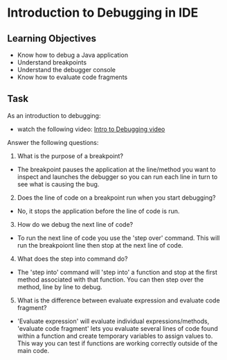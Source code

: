 # Introduction to Debugging in IDE

## Learning Objectives
- Know how to debug a Java application
- Understand breakpoints
- Understand the debugger console
- Know how to evaluate code fragments

## Task
As an introduction to debugging:
- watch the following video: [Intro to Debugging video](https://youtu.be/ErVZrVWZrko)


Answer the following questions:
1. What is the purpose of a breakpoint?
- The breakpoint pauses the application at the line/method you want to inspect and launches the debugger so you can run each line in turn to see what is causing the bug.

2. Does the line of code on a breakpoint run when you start debugging?
- No, it stops the application before the line of code is run.

3. How do we debug the next line of code?
- To run the next line of code you use the 'step over' command. This will run the breakpoiont line then stop at the next line of code.

4. What does the step into command do?
- The 'step into' command will 'step into' a function and stop at the first method associated with that function. You can then step over the method, line by line to debug.

5. What is the difference between evaluate expression and evaluate code fragment?
- 'Evaluate expression' will evaluate individual expressions/methods, 'evaluate code fragment' lets you evaluate several lines of code found within a function and create temporary variables to assign values to. This way you can test if functions are working correctly outside of the main code.
